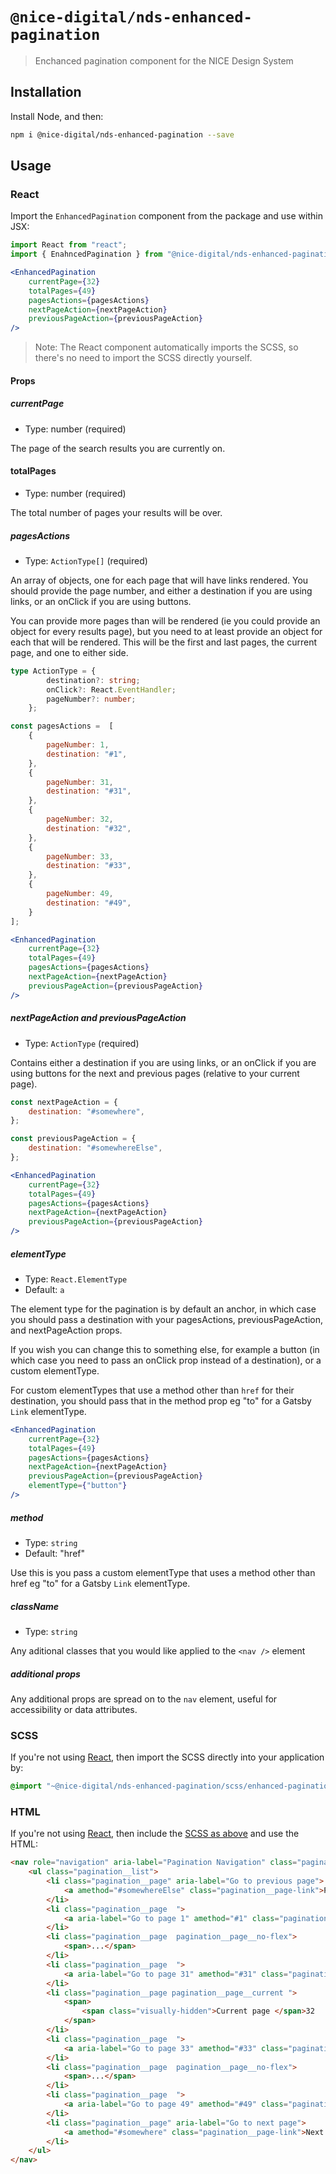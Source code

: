 # `@nice-digital/nds-enhanced-pagination`

> Enchanced pagination component for the NICE Design System

## Installation

Install Node, and then:

```sh
npm i @nice-digital/nds-enhanced-pagination --save
```

## Usage

### React

Import the `EnhancedPagination` component from the package and use within JSX:

```jsx
import React from "react";
import { EnahncedPagination } from "@nice-digital/nds-enhanced-pagination";

<EnhancedPagination
	currentPage={32}
	totalPages={49}
	pagesActions={pagesActions}
	nextPageAction={nextPageAction}
	previousPageAction={previousPageAction}
/>
```

> Note: The React component automatically imports the SCSS, so there's no need to import the SCSS directly yourself.

#### Props

##### currentPage

- Type: number (required)

The page of the search results you are currently on.

#### totalPages

- Type: number (required)

The total number of pages your results will be over.

##### pagesActions

- Type: `ActionType[]` (required)

An array of objects, one for each page that will have links rendered. You should provide the page number, and either a destination if you are using links, or an onClick if you are using buttons.

You can provide more pages than will be rendered (ie you could provide an object for every results page), but you need to at least provide an object for each that will be rendered. This will be the first and last pages, the current page, and one to either side.

```ts
type ActionType = {
		destination?: string;
		onClick?: React.EventHandler;
		pageNumber?: number;
	};
```

```jsx
const pagesActions =  [
	{
		pageNumber: 1,
		destination: "#1",
	},
	{
		pageNumber: 31,
		destination: "#31",
	},
	{
		pageNumber: 32,
		destination: "#32",
	},
	{
		pageNumber: 33,
		destination: "#33",
	},
	{
		pageNumber: 49,
		destination: "#49",
	}
];

<EnhancedPagination
	currentPage={32}
	totalPages={49}
	pagesActions={pagesActions}
	nextPageAction={nextPageAction}
	previousPageAction={previousPageAction}
/>
```

##### nextPageAction and previousPageAction

- Type: `ActionType` (required)

Contains either a destination if you are using links, or an onClick if you are using buttons for the next and previous pages (relative to your current page).

```jsx
const nextPageAction = {
	destination: "#somewhere",
};

const previousPageAction = {
	destination: "#somewhereElse",
};

<EnhancedPagination
	currentPage={32}
	totalPages={49}
	pagesActions={pagesActions}
	nextPageAction={nextPageAction}
	previousPageAction={previousPageAction}
/>
```

##### elementType

- Type: `React.ElementType`
- Default: `a`

The element type for the pagination is by default an anchor, in which case you should pass a destination with your pagesActions, previousPageAction, and nextPageAction props. 

If you wish you can change this to something else, for example a button (in which case you need to pass an onClick prop instead of a destination), or a custom elementType.

For custom elementTypes that use a method other than `href` for their destination, you should pass that in the method prop eg "to" for a Gatsby `Link` elementType.

```jsx
<EnhancedPagination
	currentPage={32}
	totalPages={49}
	pagesActions={pagesActions}
	nextPageAction={nextPageAction}
	previousPageAction={previousPageAction}
	elementType={"button"}
/>
```

##### method

- Type: `string`
- Default: "href"

Use this is you pass a custom elementType that uses a method other than href eg "to" for a Gatsby `Link` elementType.

##### className

- Type: `string`

Any aditional classes that you would like applied to the `<nav />` element 

##### additional props

Any additional props are spread on to the `nav` element, useful for accessibility or data attributes.

### SCSS

If you're not using [React](#react), then import the SCSS directly into your application by:

```scss
@import "~@nice-digital/nds-enhanced-pagination/scss/enhanced-pagination";
```

### HTML

If you're not using [React](#react), then include the [SCSS as above](#scss) and use the HTML:

```html
<nav role="navigation" aria-label="Pagination Navigation" class="pagination clearfix mt--a mb--e mr--b mb--b ml--b">
	<ul class="pagination__list">
		<li class="pagination__page" aria-label="Go to previous page">
			<a amethod="#somewhereElse" class="pagination__page-link">Previous page</a>
		</li>
		<li class="pagination__page  ">
			<a aria-label="Go to page 1" amethod="#1" class="pagination__page-link">1</a>
		</li>
		<li class="pagination__page  pagination__page__no-flex">
			<span>...</span>
		</li>
		<li class="pagination__page  ">
			<a aria-label="Go to page 31" amethod="#31" class="pagination__page-link">31</a>
		</li>
		<li class="pagination__page pagination__page__current ">
			<span>
				<span class="visually-hidden">Current page </span>32
			</span>
		</li>
		<li class="pagination__page  ">
			<a aria-label="Go to page 33" amethod="#33" class="pagination__page-link">33</a>
		</li>
		<li class="pagination__page  pagination__page__no-flex">
			<span>...</span>
		</li>
		<li class="pagination__page  ">
			<a aria-label="Go to page 49" amethod="#49" class="pagination__page-link">49</a>
		</li>
		<li class="pagination__page" aria-label="Go to next page">
			<a amethod="#somewhere" class="pagination__page-link">Next page</a>
		</li>
	</ul>
</nav>
```
